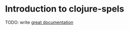 # Introduction to clojure-spels

TODO: write [great documentation](http://jacobian.org/writing/great-documentation/what-to-write/)
